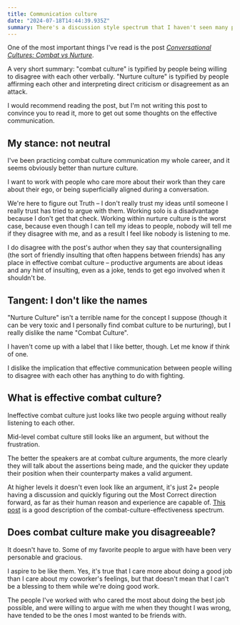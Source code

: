 ```yaml
---
title: Communication culture
date: "2024-07-18T14:44:39.935Z"
summary: There's a discussion style spectrum that I haven't seen many people talk about
---
```


One of the most important things I've read is the post *[Conversational Cultures: Combat vs Nurture](https://www.lesswrong.com/posts/ExssKjAaXEEYcnzPd/conversational-cultures-combat-vs-nurture)*.

A very short summary: "combat culture" is typified by people being willing to disagree with each other verbally.  "Nurture culture" is typified by people affirming each other and interpreting direct criticism or disagreement as an attack.

I would recommend reading the post, but I'm not writing this post to convince you to read it, more to get out some thoughts on the effective communication.

## My stance: not neutral

I've been practicing combat culture communication my whole career, and it seems obviously better than nurture culture.

I want to work with people who care more about their work than they care about their ego, or being superficially aligned during a conversation.

We're here to figure out Truth – I don't really trust my ideas until someone I really trust has tried to argue with them.  Working solo is a disadvantage because I don't get that check.  Working within nurture culture is the worst case, because even though I can tell my ideas to people, nobody will tell me if they disagree with me, and as a result I feel like nobody is listening to me.

I do disagree with the post's author when they say that countersignalling (the sort of friendly insulting that often happens between friends) has any place in effective combat culture – productive arguments are about ideas and any hint of insulting, even as a joke, tends to get ego involved when it shouldn't be.

## Tangent: I don't like the names

"Nurture Culture" isn't a terrible name for the concept I suppose (though it can be very toxic and I personally find combat culture to be nurturing), but I really dislike the name "Combat Culture".

I haven't come up with a label that I like better, though.  Let me know if think of one.

I dislike the implication that effective communication between people willing to disagree with each other has anything to do with fighting.

## What is effective combat culture?

Ineffective combat culture just looks like two people arguing without really listening to each other.

Mid-level combat culture still looks like an argument, but without the frustration.

The better the speakers are at combat culture arguments, the more clearly they will talk about the assertions being made, and the quicker they update their position when their counterparty makes a valid argument.

At higher levels it doesn't even look like an argument, it's just 2+ people having a discussion and quickly figuring out the Most Correct direction forward, as far as their human reason and experience are capable of.  [This post](https://www.lesswrong.com/posts/WB49uKgMkQRbKaHme/combat-vs-nurture-and-meta-contrarianism) is a good description of the combat-culture-effectiveness spectrum.

## Does combat culture make you disagreeable?

It doesn't have to.  Some of my favorite people to argue with have been very personable and gracious.

I aspire to be like them.  Yes, it's true that I care more about doing a good job than I care about my coworker's feelings, but that doesn't mean that I can't be a blessing to them while we're doing good work.

The people I've worked with who cared the most about doing the best job possible, and were willing to argue with me when they thought I was wrong, have tended to be the ones I most wanted to be friends with.
